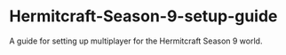 # Hermitcraft-Season-9-setup-guide
A guide for setting up multiplayer for the Hermitcraft Season 9 world.
